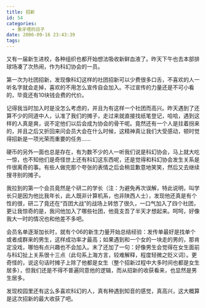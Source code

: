 ```yaml
---
title: 招新
id: 54
categories:
  - 象牙塔的日子
date: 2006-09-16 23:43:39
tags:
---
```


又有一届新生进校，各种组织也都开始想法吸收新鲜血液了。昨天下午也去本部排球场凑了次热闹，作为科幻协会的一员。

第一次为社团招新，发现像科幻这样的社团招新可以少费很多口舌，不喜欢的人一听名字就会走掉，喜欢的不用怎么宣传自会加入。不过宣传的力量还是不可小看的，毕竟还有10块钱会费的代价。

记得我当时加入时是没怎么考虑的，并且为有这样一个社团而高兴。昨天遇到了还算不少的同道中人，认准了我们的摊子，走过来就直接找纸笔登记，哈哈，遇到这样的人真是爽，说不定他们以后会成为协会的骨干呢。竟然还有一个人是拄着拐来的，并且之后又折回来问会员大会在什么时候，这精神真让我们大受感动，顿时觉得招新是一项光荣而重要的任务……

硬币的另外一面也总是存在，有为数不少的人一听我们说是科幻协会，马上就大吃一惊，也不知他们是奇怪世上还有科幻这东西呢，还是觉得和科幻协会发生关系是件很离奇的事。有些人做完那个夸张的表情之后会稍显歉意地笑笑，然后又去继续搜寻别的摊子。

我拉到的第一个会员竟然是个研二的学长（注：为避免再次误解，特此说明，叫学长只是因为他比我年长，此人既非计算机系，也非陕西人士），发现他还真是有个性的很，研二了竟还在“百团大战”的战场上转悠了很久，一口气加入了四个社团，更让我惊奇的是，我问他加入了哪些社团，他竟支吾了半天才想起来。呵呵，好像我大一时的情况也和他差不多吧。

会员名单逐渐加长时，就有个06的新生力量开始总结经验：发传单最好是找单个或者成群来的男生，这样成功率才最高；如果遇到和一个女的一块走的男的，那肯定没戏，哪怕有点兴趣也不会加入。末了还加了一句：好像男生会觉得在女生面前与科幻扯上关系很十三点（此句系上海方言，较难解释，程度轻微之贬义词）。更奇怪的，说这句话时摊子上除了他都是女生（整个招新过程中大多时间也都是女生居多），但我们还是不得不普遍同意他的逻辑，而从招新的收获看来，也显然是男生居多。

发现校园里还有这么多喜欢科幻的人，真有种遇到知音的感觉，真高兴，这大概算是这次招新的最大收获了吧。
